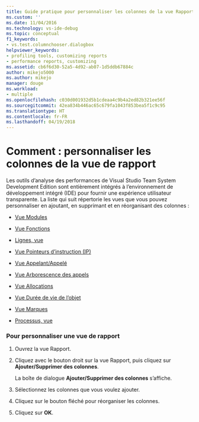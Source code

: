 ```yaml
---
title: Guide pratique pour personnaliser les colonnes de la vue Rapport | Microsoft Docs
ms.custom: ''
ms.date: 11/04/2016
ms.technology: vs-ide-debug
ms.topic: conceptual
f1_keywords:
- vs.test.columnchooser.dialogbox
helpviewer_keywords:
- profiling tools, customizing reports
- performance reports, customizing
ms.assetid: cb6f6d30-52a5-4d92-ab07-1d5ddb67884c
author: mikejo5000
ms.author: mikejo
manager: douge
ms.workload:
- multiple
ms.openlocfilehash: c030d001932d5b1cdeaa4c9b4a2ed82b321ee56f
ms.sourcegitcommit: 42ea834b446ac65c679fa1043f853bea5f1c9c95
ms.translationtype: HT
ms.contentlocale: fr-FR
ms.lasthandoff: 04/19/2018
---
```

# <a name="how-to-customize-report-view-columns"></a>Comment : personnaliser les colonnes de la vue de rapport
Les outils d’analyse des performances de Visual Studio Team System Development Edition sont entièrement intégrés à l’environnement de développement intégré (IDE) pour fournir une expérience utilisateur transparente. La liste qui suit répertorie les vues que vous pouvez personnaliser en ajoutant, en supprimant et en réorganisant des colonnes :  
  
-   [Vue Modules](../profiling/modules-view.md)  
  
-   [Vue Fonctions](../profiling/functions-view.md)  
  
-   [Lignes, vue](../profiling/lines-view.md)  
  
-   [Vue Pointeurs d’instruction (IP)](../profiling/instruction-pointers-ips-view.md)  
  
-   [Vue Appelant/Appelé](../profiling/caller-callee-view.md)  
  
-   [Vue Arborescence des appels](../profiling/call-tree-view.md)  
  
-   [Vue Allocations](../profiling/dotnet-memory-allocations-view.md)  
  
-   [Vue Durée de vie de l’objet](../profiling/object-lifetime-view.md)  
  
-   [Vue Marques](../profiling/marks-view.md)  
  
-   [Processus, vue](../profiling/process-view.md)  
  
### <a name="to-customize-a-report-view"></a>Pour personnaliser une vue de rapport  
  
1.  Ouvrez la vue Rapport.  
  
2.  Cliquez avec le bouton droit sur la vue Rapport, puis cliquez sur **Ajouter/Supprimer des colonnes**.  
  
     La boîte de dialogue **Ajouter/Supprimer des colonnes** s’affiche.  
  
3.  Sélectionnez les colonnes que vous voulez ajouter.  
  
4.  Cliquez sur le bouton fléché pour réorganiser les colonnes.  
  
5.  Cliquez sur **OK**.